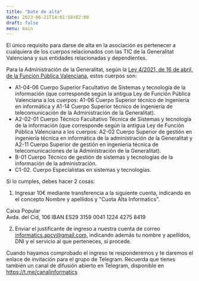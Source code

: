 ```yaml
---
title: "Date de alta"
date: 2023-06-21T14:01:58+02:00
draft: false
menu: main
---
```


El único requisito para darse de alta en la asociación es pertenecer a cualquiera de los cuerpos relacionados con las TIC de la Generalitat Valenciana y sus entidades relacionadas y dependientes.

Para la Administración de la Generalitat, según la [Ley 4/2021, de 16 de abril, de la Función Pública Valenciana](https://www.boe.es/buscar/act.php?id=BOE-A-2021-8880), estos cuerpos son: 

* A1-04-06 Cuerpo Superior Facultativo de Sistemas y tecnología de la información (que corresponde según la antigua Ley de Función Pública Valenciana a los cuerpos: A1-06 Cuerpo Superior técnico de ingeniería en informática y A1-14 Cuerpo Superior técnico de ingeniería de telecomunicación de la Administración de la Generalitat).
* A2-02-01 Cuerpo Técnico Facultativo Técnica de Sistemas y tecnología de la información (que corresponde según la antigua Ley de Función Pública Valenciana a los cuerpos: A2-02 Cuerpo Superior de gestión en ingeniería técnica en informática de la administración de la Generalitat y A2-11 Cuerpo Superior de gestión en ingeniería técnica de telecomunicaciones de la Administración de la Generalitat).
* B-01 Cuerpo Técnico de gestión de sistemas y tecnologías de la información de la administración.
* C1-02. Cuerpo Especialistas en sistemas y tecnologías.	


Si lo cumples, debes hacer 2 cosas:

1. Ingresar 10€ mediante transferencia a la siguiente cuenta, indicando en el concepto Nombre y apellidos y "Cuota Alta Informatics".

  Caixa Popular                    
  Avda. del Cid, 106
  IBAN ES29 3159 0041 1224 4275 8419

2. Enviar el justificante de ingreso a nuestra cuenta de correo informatics.apcv@gmail.com, indicando además tu nombre y apellidos, DNI y el servicio al que perteneces, si procede.

Cuando hayamos comprobado el ingreso te responderemos y te daremos el enlace de invitación para el grupo de Telegram. Recuerda que tienes también un canal de difusión abierto en Telegram, disponible en https://t.me/canalinformatics
